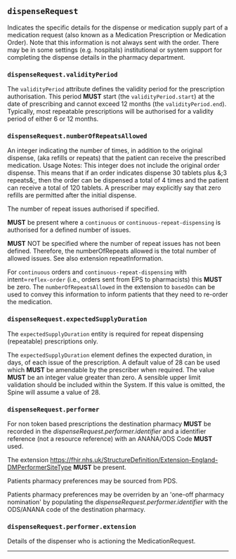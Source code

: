 ## `dispenseRequest`

Indicates the specific details for the dispense or medication supply part of a medication request (also known as a Medication Prescription or Medication Order). Note that this information is not always sent with the order. There may be in some settings (e.g. hospitals) institutional or system support for completing the dispense details in the pharmacy department.


### `dispenseRequest.validityPeriod`

The `validityPeriod` attribute defines the validity period for the prescription authorisation. This period **MUST** start (the `validityPeriod.start`) at the date of prescribing and cannot exceed 12 months (the `validityPeriod.end`). Typically, most repeatable prescriptions will be authorised for a validity period of either 6 or 12 months.

### `dispenseRequest.numberOfRepeatsAllowed`

An integer indicating the number of times, in addition to the original dispense, (aka refills or repeats) that the patient can receive the prescribed medication. Usage Notes: This integer does not include the original order dispense. This means that if an order indicates dispense 30 tablets plus &;3 repeats&;, then the order can be dispensed a total of 4 times and the patient can receive a total of 120 tablets. A prescriber may explicitly say that zero refills are permitted after the initial dispense.
    
The number of repeat issues authorised if specified. 

**MUST** be present where a `continuous` or `continuous-repeat-dispensing` is authorised for a defined number of issues.

**MUST** NOT be specified where the number of repeat issues has not been defined. Therefore, the numberOfRepeats allowed is the total number of allowed issues. See also extension repeatInformation.

For `continuous` orders and `continuous-repeat-dispensing` with intent=`reflex-order` (i.e., orders sent from EPS to pharmacists) this **MUST** be zero. The `numberOfRepeatsAllowed` in the extension to `basedOn` can be used to convey this information to inform patients that they need to re-order the medication. 

### `dispenseRequest.expectedSupplyDuration`

The `expectedSupplyDuration` entity is required for repeat dispensing (repeatable) prescriptions only.

The `expectedSupplyDuration` element defines the expected duration, in days, of each issue of the prescription. A default value of 28 can be used which **MUST** be amendable by the prescriber when required. The value **MUST** be an integer value greater than zero. A sensible upper limit validation should be included within the System. If this value is omitted, the Spine will assume a value of 28.

### `dispenseRequest.performer`

For non token based prescriptions the destination pharmacy **MUST** be recorded in the *dispenseRequest.performer.identifier* and a identifier reference (not a resource reference) with an ANANA/ODS Code **MUST** used. 

The extension 
https://fhir.nhs.uk/StructureDefinition/Extension-England-DMPerformerSiteType    **MUST** be present.

Patients pharmacy preferences may be sourced from PDS.

Patients pharmacy preferences may be overriden by an 'one-off pharmacy nomination' by populating the *dispenseRequest.performer.identifier* with the ODS/ANANA code of the destination pharmacy.

### `dispenseRequest.performer.extension`

Details of the dispenser who is actioning the MedicationRequest.

---